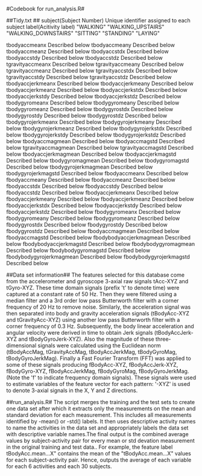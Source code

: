 #Codebook for run_analysis.R#

##Tidy.txt ##
subject(Subject Number)    Unique identifier assigned to each subject
label(Acitivity label)     "WALKING"
                           "WALKING_UPSTAIRS"
                           "WALKING_DOWNSTAIRS"
                           "SITTING"
                           "STANDING"
                           "LAYING"

tbodyaccmeanx              Described below
tbodyaccmeany              Described below
tbodyaccmeanz              Described below
tbodyaccstdx               Described below
tbodyaccstdy               Described below
tbodyaccstdz               Described below
tgravityaccmeanx           Described below
tgravityaccmeany           Described below
tgravityaccmeanz           Described below
tgravityaccstdx            Described below
tgravityaccstdy            Described below
tgravityaccstdz            Described below 
tbodyaccjerkmeanx          Described below
tbodyaccjerkmeany          Described below
tbodyaccjerkmeanz          Described below
tbodyaccjerkstdx           Described below
tbodyaccjerkstdy           Described below
tbodyaccjerkstdz           Described below
tbodygyromeanx             Described below
tbodygyromeany             Described below
tbodygyromeanz             Described below
tbodygyrostdx              Described below
tbodygyrostdy              Described below
tbodygyrostdz              Described below
tbodygyrojerkmeanx         Described below
tbodygyrojerkmeany         Described below
tbodygyrojerkmeanz         Described below
tbodygyrojerkstdx          Described below
tbodygyrojerkstdy          Described below
tbodygyrojerkstdz          Described below
tbodyaccmagmean            Described below
tbodyaccmagstd             Described below
tgravityaccmagmean         Described below
tgravityaccmagstd          Described below
tbodyaccjerkmagmean        Described below
tbodyaccjerkmagstd         Described below
tbodygyromagmean           Described below
tbodygyromagstd            Described below
tbodygyrojerkmagmean       Described below
tbodygyrojerkmagstd        Described below
fbodyaccmeanx              Described below
fbodyaccmeany              Described below
fbodyaccmeanz              Described below
fbodyaccstdx               Described below
fbodyaccstdy               Described below
fbodyaccstdz               Described below
fbodyaccjerkmeanx          Described below
fbodyaccjerkmeany          Described below
fbodyaccjerkmeanz          Described below
fbodyaccjerkstdx           Described below
fbodyaccjerkstdy           Described below
fbodyaccjerkstdz           Described below
fbodygyromeanx             Described below
fbodygyromeany             Described below
fbodygyromeanz             Described below
fbodygyrostdx              Described below
fbodygyrostdy              Described below
fbodygyrostdz              Described below
fbodyaccmagmean            Described below
fbodyaccmagstd             Described below
fbodybodyaccjerkmagmean    Described below
fbodybodyaccjerkmagstd     Described below
fbodybodygyromagmean       Described below
fbodybodygyromagstd        Described below
fbodybodygyrojerkmagmean   Described below
fbodybodygyrojerkmagstd    Described below
    

##Data set information##
The features selected for this database come from the accelerometer and gyroscope 3-axial raw signals tAcc-XYZ and tGyro-XYZ. These time domain signals (prefix 't' to denote time) were captured at a constant rate of 50 Hz. Then they were filtered using a median filter and a 3rd order low pass Butterworth filter with a corner frequency of 20 Hz to remove noise. Similarly, the acceleration signal was then separated into body and gravity acceleration signals (tBodyAcc-XYZ and tGravityAcc-XYZ) using another low pass Butterworth filter with a corner frequency of 0.3 Hz.
Subsequently, the body linear acceleration and angular velocity were derived in time to obtain Jerk signals (tBodyAccJerk-XYZ and tBodyGyroJerk-XYZ). Also the magnitude of these three-dimensional signals were calculated using the Euclidean norm (tBodyAccMag, tGravityAccMag, tBodyAccJerkMag, tBodyGyroMag, tBodyGyroJerkMag).
Finally a Fast Fourier Transform (FFT) was applied to some of these signals producing fBodyAcc-XYZ, fBodyAccJerk-XYZ, fBodyGyro-XYZ, fBodyAccJerkMag, fBodyGyroMag, fBodyGyroJerkMag. (Note the 'f' to indicate frequency domain signals).
These signals were used to estimate variables of the feature vector for each pattern:
'-XYZ' is used to denote 3-axial signals in the X, Y and Z directions.

##run_analysis.R#
The script merges the training and the test sets to create one data set after which it extracts only the measurements on the mean and standard deviation for each measurement. This includes all measurements identified by -mean() or -std() labels. It then uses descriptive activity names to name the activities in the data set and appropriately labels the data set with descriptive variable names.The final output is the combined average values by subject-activity pair for every mean or std devation measurement in the original training and test data.. For example, the feature label tBodyAcc.mean...X" contains the mean of the "tBodyAcc.mean...X" values for each subject-activity pair. Hence, outputs the average of each variable for each 6 activities and each 30 subjects.

